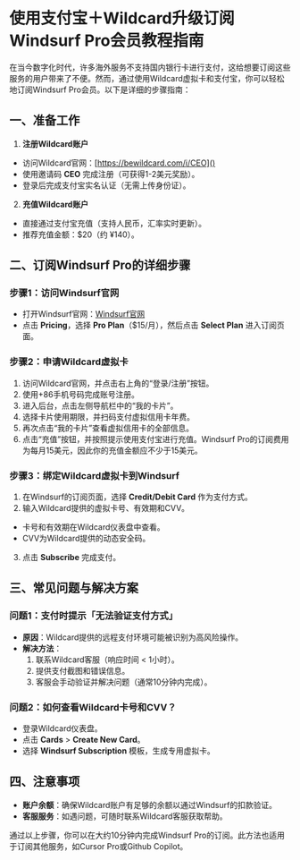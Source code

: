 # 使用支付宝＋Wildcard升级订阅Windsurf Pro会员教程指南

在当今数字化时代，许多海外服务不支持国内银行卡进行支付，这给想要订阅这些服务的用户带来了不便。然而，通过使用Wildcard虚拟卡和支付宝，你可以轻松地订阅Windsurf Pro会员。以下是详细的步骤指南：

## 一、准备工作

1. **注册Wildcard账户**
  
  - 访问Wildcard官网：[https://bewildcard.com/i/CEO]()
  - 使用邀请码 **CEO** 完成注册（可获得1-2美元奖励）。
  - 登录后完成支付宝实名认证（无需上传身份证）。
2. **充值Wildcard账户**
  
  - 直接通过支付宝充值（支持人民币，汇率实时更新）。
  - 推荐充值金额：$20（约 ¥140）。

## 二、订阅Windsurf Pro的详细步骤

### 步骤1：访问Windsurf官网

- 打开Windsurf官网：[Windsurf官网](https://windsurf.com)
- 点击 **Pricing**，选择 **Pro Plan**（$15/月），然后点击 **Select Plan** 进入订阅页面。

### 步骤2：申请Wildcard虚拟卡

1. 访问Wildcard官网，并点击右上角的“登录/注册”按钮。
2. 使用+86手机号码完成账号注册。
3. 进入后台，点击左侧导航栏中的“我的卡片”。
4. 选择卡片使用期限，并扫码支付虚拟信用卡年费。
5. 再次点击“我的卡片”查看虚拟信用卡的全部信息。
6. 点击“充值”按钮，并按照提示使用支付宝进行充值。Windsurf Pro的订阅费用为每月15美元，因此你的充值金额应不少于15美元。

### 步骤3：绑定Wildcard虚拟卡到Windsurf

1. 在Windsurf的订阅页面，选择 **Credit/Debit Card** 作为支付方式。
2. 输入Wildcard提供的虚拟卡号、有效期和CVV。
  - 卡号和有效期在Wildcard仪表盘中查看。
  - CVV为Wildcard提供的动态安全码。
3. 点击 **Subscribe** 完成支付。

## 三、常见问题与解决方案

### 问题1：支付时提示「无法验证支付方式」

- **原因**：Wildcard提供的远程支付环境可能被识别为高风险操作。
- **解决方法**：
  1. 联系Wildcard客服（响应时间 < 1小时）。
  2. 提供支付截图和错误信息。
  3. 客服会手动验证并解决问题（通常10分钟内完成）。

### 问题2：如何查看Wildcard卡号和CVV？

- 登录Wildcard仪表盘。
- 点击 **Cards** > **Create New Card**。
- 选择 **Windsurf Subscription** 模板，生成专用虚拟卡。

## 四、注意事项

- **账户余额**：确保Wildcard账户有足够的余额以通过Windsurf的扣款验证。
- **客服服务**：如遇问题，可随时联系Wildcard客服获取帮助。

通过以上步骤，你可以在大约10分钟内完成Windsurf Pro的订阅。此方法也适用于订阅其他服务，如Cursor Pro或Github Copilot。

